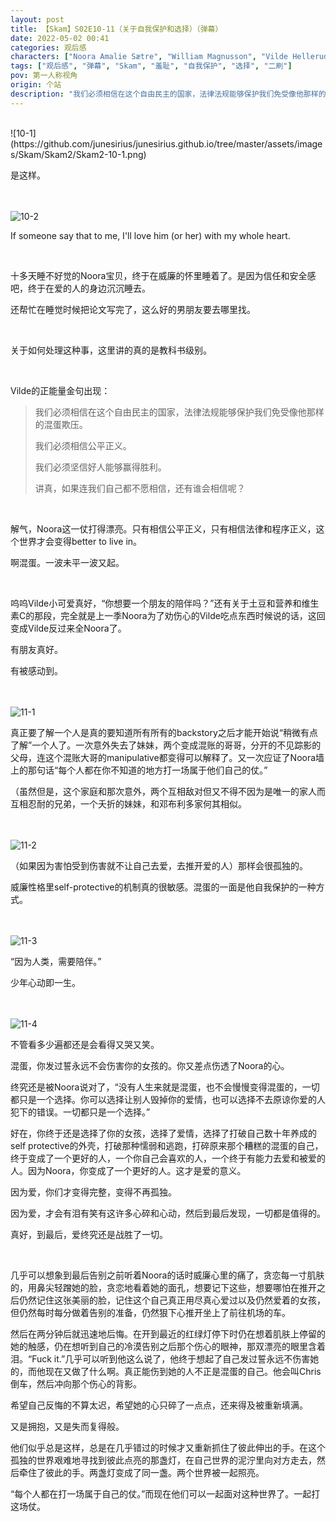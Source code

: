 ```yaml
---
layout: post
title: 【Skam】S02E10-11（关于自我保护和选择）（弹幕）
date: 2022-05-02 00:41
categories: 观后感
characters: ["Noora Amalie Sætre", "William Magnusson", "Vilde Hellerud Lien"]
tags: ["观后感", "弹幕", "Skam", "羞耻", "自我保护", "选择", "二刷"]
pov: 第一人称视角
origin: 个站
description: "我们必须相信在这个自由民主的国家，法律法规能够保护我们免受像他那样的混蛋欺压。<br>我们必须相信公平正义。<br>我们必须坚信好人能够赢得胜利。<br>讲真，如果连我们自己都不愿相信，还有谁会相信呢？"
---
```


<br>
![10-1](https://github.com/junesirius/junesirius.github.io/tree/master/assets/images/Skam/Skam2/Skam2-10-1.png)
<br>

是这样。

<br><br>
![10-2](https://github.com/junesirius/junesirius.github.io/tree/master/assets/images/Skam/Skam2/Skam2-10-2.png)
<br>

If someone say that to me, I'll love him (or her) with my whole heart.

<br>

十多天睡不好觉的Noora宝贝，终于在威廉的怀里睡着了。是因为信任和安全感吧，终于在爱的人的身边沉沉睡去。

还帮忙在睡觉时候把论文写完了，这么好的男朋友要去哪里找。

<br>

关于如何处理这种事，这里讲的真的是教科书级别。

<br>

Vilde的正能量金句出现：

> 我们必须相信在这个自由民主的国家，法律法规能够保护我们免受像他那样的混蛋欺压。
>
> 我们必须相信公平正义。
>
> 我们必须坚信好人能够赢得胜利。
>
> 讲真，如果连我们自己都不愿相信，还有谁会相信呢？

<br>

解气，Noora这一仗打得漂亮。只有相信公平正义，只有相信法律和程序正义，这个世界才会变得better to live in。

啊混蛋。一波未平一波又起。

<br>

呜呜Vilde小可爱真好，“你想要一个朋友的陪伴吗？”还有关于土豆和营养和维生素C的那段，完全就是上一季Noora为了劝伤心的Vilde吃点东西时候说的话，这回变成Vilde反过来全Noora了。

有朋友真好。

有被感动到。

<br><br>
![11-1](https://github.com/junesirius/junesirius.github.io/tree/master/assets/images/Skam/Skam2/Skam2-11-1.png)
<br>

真正要了解一个人是真的要知道所有所有的backstory之后才能开始说“稍微有点了解”一个人了。一次意外失去了妹妹，两个变成混账的哥哥，分开的不见踪影的父母，连这个混账大哥的manipulative都变得可以解释了。又一次应证了Noora墙上的那句话“每个人都在你不知道的地方打一场属于他们自己的仗。”

（虽然但是，这个家庭和那次意外，两个互相敌对但又不得不因为是唯一的家人而互相忍耐的兄弟，一个夭折的妹妹，和邓布利多家何其相似。

<br><br>
![11-2](https://github.com/junesirius/junesirius.github.io/tree/master/assets/images/Skam/Skam2/Skam2-11-2.png)
<br>

（如果因为害怕受到伤害就不让自己去爱，去推开爱的人）那样会很孤独的。

威廉性格里self-protective的机制真的很敏感。混蛋的一面是他自我保护的一种方式。

<br><br>
![11-3](https://github.com/junesirius/junesirius.github.io/tree/master/assets/images/Skam/Skam2/Skam2-11-3.png)
<br>

“因为人类，需要陪伴。”

少年心动即一生。

<br><br>
![11-4](https://github.com/junesirius/junesirius.github.io/tree/master/assets/images/Skam/Skam2/Skam2-11-4.png)
<br>

不管看多少遍都还是会看得又哭又笑。

混蛋，你发过誓永远不会伤害你的女孩的。你又差点伤透了Noora的心。

终究还是被Noora说对了，“没有人生来就是混蛋，也不会慢慢变得混蛋的，一切都只是一个选择。你可以选择让别人毁掉你的爱情，也可以选择不去原谅你爱的人犯下的错误。一切都只是一个选择。”

好在，你终于还是选择了你的女孩，选择了爱情，选择了打破自己数十年养成的self protective的外壳，打破那种懦弱和逃跑，打碎原来那个糟糕的混蛋的自己，终于变成了一个更好的人，一个你自己会喜欢的人，一个终于有能力去爱和被爱的人。因为Noora，你变成了一个更好的人。这才是爱的意义。

因为爱，你们才变得完整，变得不再孤独。

因为爱，才会有泪有笑有这许多心碎和心动，然后到最后发现，一切都是值得的。

真好，到最后，爱终究还是战胜了一切。

<br>

几乎可以想象到最后告别之前听着Noora的话时威廉心里的痛了，贪恋每一寸肌肤的，用鼻尖轻蹭她的脸，贪恋地看着她的面孔，想要记下这些，想要哪怕在推开之后仍然记住这张美丽的脸，记住这个自己真正用尽真心爱过以及仍然爱着的女孩，但仍然每时每分做着告别的准备，仍然狠下心推开坐上了前往机场的车。

然后在两分钟后就迅速地后悔。在开到最近的红绿灯停下时仍在想着肌肤上停留的她的触感，仍在想听到自己的冷漠告别之后那个伤心的眼神，那双漂亮的眼里含着泪。“Fuck it.”几乎可以听到他这么说了，他终于想起了自己发过誓永远不伤害她的，而他现在又做了什么啊。真正能伤到她的人不正是混蛋的自己。他会叫Chris倒车，然后冲向那个伤心的背影。

希望自己反悔的不算太迟，希望她的心只碎了一点点，还来得及被重新填满。

又是拥抱，又是失而复得般。

他们似乎总是这样，总是在几乎错过的时候才又重新抓住了彼此伸出的手。在这个孤独的世界艰难地寻找到彼此点亮的那盏灯，在自己世界的泥泞里向对方走去，然后牵住了彼此的手。两盏灯变成了同一盏。两个世界被一起照亮。

“每个人都在打一场属于自己的仗。”而现在他们可以一起面对这种世界了。一起打这场仗。
